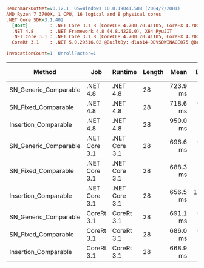 ``` ini

BenchmarkDotNet=v0.12.1, OS=Windows 10.0.19041.508 (2004/?/20H1)
AMD Ryzen 7 3700X, 1 CPU, 16 logical and 8 physical cores
.NET Core SDK=3.1.402
  [Host]        : .NET Core 3.1.8 (CoreCLR 4.700.20.41105, CoreFX 4.700.20.41903), X64 RyuJIT
  .NET 4.8      : .NET Framework 4.8 (4.8.4220.0), X64 RyuJIT
  .NET Core 3.1 : .NET Core 3.1.8 (CoreCLR 4.700.20.41105, CoreFX 4.700.20.41903), X64 RyuJIT
  CoreRt 3.1    : .NET 5.0.29316.02 @BuiltBy: dlab14-DDVSOWINAGE075 @Branch: master @Commit: 40be8b7e2598b2ccb827fd90cd30c0e2d4496941, X64 AOT

InvocationCount=1  UnrollFactor=1  

```
|                Method |           Job |       Runtime | Length |     Mean |    Error |   StdDev | Gen 0 | Gen 1 | Gen 2 | Allocated |
|---------------------- |-------------- |-------------- |------- |---------:|---------:|---------:|------:|------:|------:|----------:|
| SN_Generic_Comparable |      .NET 4.8 |      .NET 4.8 |     28 | 723.9 ms |  3.38 ms |  3.16 ms |     - |     - |     - |         - |
|   SN_Fixed_Comparable |      .NET 4.8 |      .NET 4.8 |     28 | 718.6 ms |  0.73 ms |  0.61 ms |     - |     - |     - |         - |
|  Insertion_Comparable |      .NET 4.8 |      .NET 4.8 |     28 | 950.0 ms |  2.63 ms |  2.33 ms |     - |     - |     - |         - |
| SN_Generic_Comparable | .NET Core 3.1 | .NET Core 3.1 |     28 | 696.6 ms |  0.54 ms |  0.45 ms |     - |     - |     - |   14392 B |
|   SN_Fixed_Comparable | .NET Core 3.1 | .NET Core 3.1 |     28 | 688.3 ms |  1.32 ms |  1.23 ms |     - |     - |     - |    1336 B |
|  Insertion_Comparable | .NET Core 3.1 | .NET Core 3.1 |     28 | 656.5 ms | 12.65 ms | 15.54 ms |     - |     - |     - |         - |
| SN_Generic_Comparable |    CoreRt 3.1 |    CoreRt 3.1 |     28 | 691.1 ms |  0.45 ms |  0.42 ms |     - |     - |     - |         - |
|   SN_Fixed_Comparable |    CoreRt 3.1 |    CoreRt 3.1 |     28 | 686.0 ms |  0.51 ms |  0.47 ms |     - |     - |     - |         - |
|  Insertion_Comparable |    CoreRt 3.1 |    CoreRt 3.1 |     28 | 668.9 ms |  5.21 ms |  4.87 ms |     - |     - |     - |         - |

